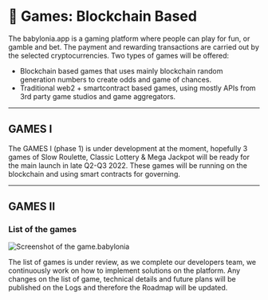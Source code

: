 # 🎰 Games: Blockchain Based
The babylonia.app is a gaming platform where people can play for fun, or gamble and bet. The payment and rewarding transactions are carried out by the selected cryptocurrencies. Two types of games will be offered: 

- Blockchain based games that uses mainly blockchain random generation numbers to create odds and game of chances.
- Traditional web2 + smartcontract based games, using mostly APIs from 3rd party game studios and game aggregators.

<hr/>

## GAMES I

The GAMES I (phase 1) is under development at the moment, hopefully 3 games of Slow Roulette, Classic Lottery & Mega Jackpot will be ready for the main launch in late Q2-Q3 2022. These games will be running on the blockchain and using smart contracts for governing.

<hr/>


## GAMES II



### List of the games

![Screenshot of the game.babylonia](https://raw.githubusercontent.com/babyloniaapp/docs/main/.gitbook/assets/Screenshot_GAME_preview_01.png)

The list of games is under review, as we complete our developers team, we continuously work on how to implement solutions on the platform. Any changes on the list of game, technical details and future plans will be published on the Logs and therefore the Roadmap will be updated.
